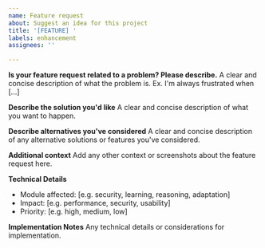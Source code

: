 ```yaml
---
name: Feature request
about: Suggest an idea for this project
title: '[FEATURE] '
labels: enhancement
assignees: ''

---
```


**Is your feature request related to a problem? Please describe.**
A clear and concise description of what the problem is. Ex. I'm always frustrated when [...]

**Describe the solution you'd like**
A clear and concise description of what you want to happen.

**Describe alternatives you've considered**
A clear and concise description of any alternative solutions or features you've considered.

**Additional context**
Add any other context or screenshots about the feature request here.

**Technical Details**
- Module affected: [e.g. security, learning, reasoning, adaptation]
- Impact: [e.g. performance, security, usability]
- Priority: [e.g. high, medium, low]

**Implementation Notes**
Any technical details or considerations for implementation. 